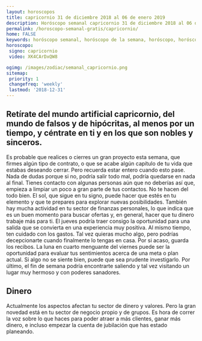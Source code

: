 ```yaml
---
layout: horoscopos
title: capricornio 31 de diciembre 2018 al 06 de enero 2019 
description: Horóscopo semanal capricornio 31 de diciembre 2018 al 06 de enero 2019. Retírate del mundo artificial capricornio, del mundo de falsos y de hipócritas, al menos por un tiempo, y céntrate en ti y en los que son nobles y sinceros. 
permalink: /horoscopo-semanal-gratis/capricornio/
home: FALSE
keywords: horóscopo semanal, horóscopo de la semana, horóscopo, horóscopo gratis,horóscopos, horóscopo esperanza gracia, horoscopos capricornio la semana, horóscopos gratis, Tarot, Astrologia, Zodíaco, capricornio, horoscopo gratis, semanal
horoscopo:
 signo: capricornio
 video: XK4CArDxQW8

ogimg: /images/zodiac/semanal_capricornio.png
sitemap:
 priority: 1
 changefreq: 'weekly'
 lastmod: '2018-12-31'
---
```




## Retírate del mundo artificial capricornio, del mundo de falsos y de hipócritas, al menos por un tiempo, y céntrate en ti y en los que son nobles y sinceros. 

Es probable que realices o cierres un gran proyecto esta semana, que firmes algún tipo de contrato, o que se acabe algún capítulo de tu vida que estabas deseando cerrar. Pero recuerda estar entero cuando esto pase. Nada de dudas porque si no, podría salir todo mal, podría quedarse en nada al final. 
Tienes contacto con algunas personas aún que no deberías así que, empieza a limpiar un poco a gran parte de tus contactos. No te hacen del todo bien.
El sol, que sigue en tu signo, puede hacer que estés en tu elemento y que te prepares para explorar nuevas posibilidades. También hay mucha actividad en tu sector de finanzas personales, lo que indica que es un buen momento para buscar ofertas y, en general, hacer que tu dinero trabaje más para ti. 
El jueves podría traer consigo la oportunidad para una salida que se convierta en una experiencia muy positiva. Al mismo tiempo, ten cuidado con los gastos. Tal vez quieras mucho algo, pero podrías decepcionarte cuando finalmente lo tengas en casa. Por si acaso, guarda los recibos. La luna en cuarto menguante del viernes puede ser la oportunidad para evaluar tus sentimientos acerca de una meta o plan actual. Si algo no se siente bien, puede que sea prudente investigarlo. Por último, el fin de semana podría encontrarte saliendo y tal vez visitando un lugar muy hermoso y con poderes sanadores.

## Dinero

Actualmente los aspectos afectan tu sector de dinero y valores. Pero la gran novedad está en tu sector de negocio propio y de grupos. Es hora de correr la voz sobre lo que haces para poder atraer a más clientes, ganar más dinero, e incluso empezar la cuenta de jubilación que has estado planeando.
